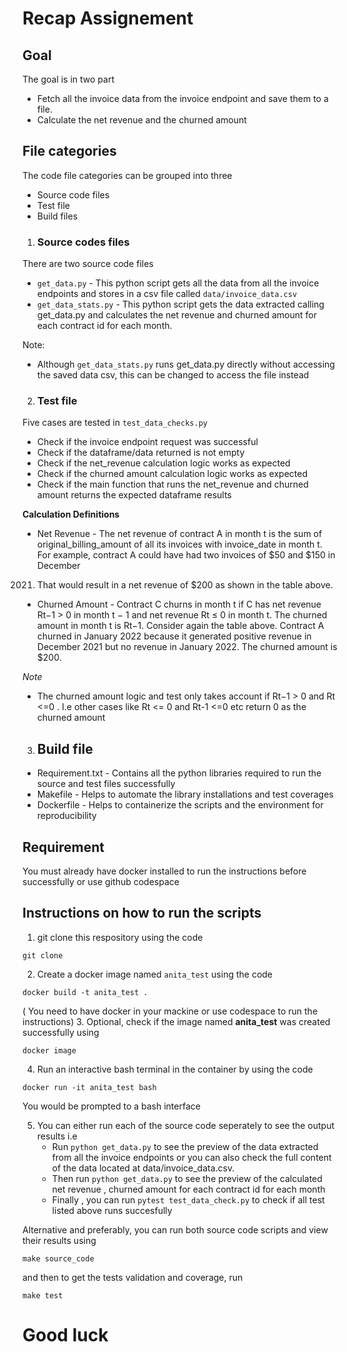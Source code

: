 # Recap Assignement

## Goal 
The goal is in two part
- Fetch all the invoice data from the invoice endpoint and save them to a file.
- Calculate the net revenue and the churned amount

## File categories
The code file categories can be grouped into three
- Source code files
- Test file
- Build files 

1. ### Source codes files
  There are two source code files
  - `get_data.py` - This python script gets all the data from all the invoice endpoints and stores in a csv file called `data/invoice_data.csv`
  - `get_data_stats.py` - This python script gets the data extracted calling get_data.py and calculates the net revenue and churned amount for each contract id for each month.

  Note:
  - Although `get_data_stats.py` runs get_data.py directly without accessing the saved data csv, this can be changed to access the file instead


2. ### Test file
  Five cases are tested in `test_data_checks.py`
  - Check if the invoice endpoint request was successful
  - Check if the dataframe/data returned is not empty
  - Check if the  net_revenue calculation logic works as expected
  - Check if the churned amount  calculation logic works as expected
  - Check if the main function that runs the net_revenue and churned amount returns the expected dataframe results

  
**Calculation Definitions** 
  - Net Revenue - The net revenue of contract A in month t is the sum of
original_billing_amount of all its invoices with invoice_date in month t.
For example, contract A could have had two invoices of $50 and $150 in December
2021. That would result in a net revenue of $200 as shown in the table above.
  - Churned Amount - Contract C churns in month t if C has net revenue
Rt−1 > 0 in month t − 1 and net revenue Rt ≤ 0 in month t. The churned
amount in month t is Rt−1.
Consider again the table above. Contract A churned in January 2022 because it
generated positive revenue in December 2021 but no revenue in January 2022.
The churned amount is $200.

_Note_
- The churned amount logic and test only takes account if Rt−1 > 0 and Rt <=0 . I.e other cases like Rt <= 0 and Rt-1 <=0  etc return 0 as the churned amount

3. ## Build file
- Requirement.txt - Contains all the python libraries required to run the source and test files successfully
- Makefile - Helps to automate the library installations and test coverages
- Dockerfile - Helps to containerize the scripts and the environment for reproducibility

## Requirement
You must already have docker installed to run the instructions before successfully or use github codespace 

## Instructions on how to run the scripts 
1. git clone this respository using the code 
```
git clone
```
2. Create a docker image named `anita_test` using the code 
```
docker build -t anita_test .
```
 ( You need to have docker in your mackine or use codespace to run the instructions)
3. Optional, check if the image named **anita_test** was created successfully using 
```
docker image
``` 
4. Run an interactive bash terminal in the container by using the code 
```
docker run -it anita_test bash
```
You would be prompted to a bash interface

5. You can either run each of the source code seperately to see the output results i.e
    - Run `python get_data.py` to see the preview of the data extracted from all  the invoice endpoints or you can also check the full content of the data located at data/invoice_data.csv.
    - Then run `python get_data.py` to see the preview of the calculated net revenue , churned amount for each contract id for each month
    - Finally , you can run `pytest test_data_check.py` to check if all test listed above runs succesfully

Alternative and preferably, you can run both source code scripts and view their results using 
```
make source_code 
```
and then  to get the tests validation and  coverage, run 
```
make test
```

# Good luck